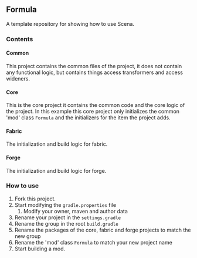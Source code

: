 ## Formula
A template repository for showing how to use Scena.

### Contents
#### Common
This project contains the common files of the project, it does not contain any functional logic, but contains things access transformers and access wideners.

#### Core
This is the core project it contains the common code and the core logic of the project.
In this example this core project only initializes the common 'mod' class `Formula` and the initializers for the item the project adds.

#### Fabric
The initialization and build logic for fabric.

#### Forge
The initialization and build logic for forge.

### How to use
1. Fork this project.
2. Start modifying the `gradle.properties` file
   1. Modify your owner, maven and author data
3. Rename your project in the `settings.gradle`
4. Rename the group in the root `build.gradle`
5. Rename the packages of the core, fabric and forge projects to match the new group
6. Rename the 'mod' class `Formula` to match your new project name
7. Start building a mod.